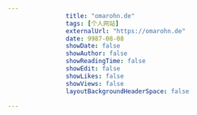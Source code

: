 ---
                title: "omarohn.de"
                tags: [个人网站]
                externalUrl: "https://omarohn.de"
                date: 9987-08-08
                showDate: false
                showAuthor: false
                showReadingTime: false
                showEdit: false
                showLikes: false
                showViews: false
                layoutBackgroundHeaderSpace: false
                ---

